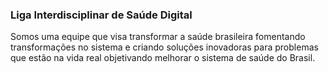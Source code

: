 ### Liga Interdisciplinar de Saúde Digital

Somos uma equipe que visa transformar a saúde brasileira fomentando transformações no sistema e criando soluções inovadoras para problemas que estão na vida real objetivando melhorar o sistema de saúde do Brasil.
